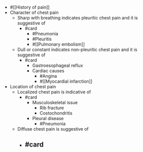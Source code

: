 - #[[History of pain]]
- Character of chest pain
	- Sharp with breathing indicates pleuritic chest pain and it is suggestive of
		- #card
			- #Pneumonia
			- #Pleuritis
			- #[[Pulmonary embolism]]
	- Dull or constant indicates non-pleuritic chest pain and it is suggestive of
		- #card
			- Gastroesophageal reflux
			- Cardiac causes
				- #Angina
				- #[[Myocardial infarction]]
- Location of chest pain
	- Localized chest pain is indicative of
		- #card
			- Musculoskeletal issue
				- Rib fracture
				- Costochondritis
			- Pleural disease
				- #Pneumonia
	- Diffuse chest pain is suggestive of
		- #card
			-